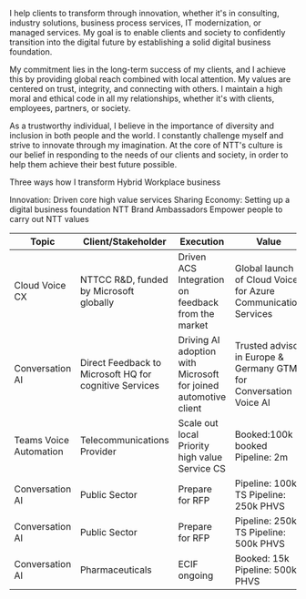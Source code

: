 I help clients to transform through innovation, whether it's in consulting, industry solutions, business process services, IT modernization, or managed services. My goal is to enable clients and society to confidently transition into the digital future by establishing a solid digital business foundation.

My commitment lies in the long-term success of my clients, and I achieve this by providing global reach combined with local attention. My values are centered on trust, integrity, and connecting with others. I maintain a high moral and ethical code in all my relationships, whether it's with clients, employees, partners, or society.

As a trustworthy individual, I believe in the importance of diversity and inclusion in both people and the world. I constantly challenge myself and strive to innovate through my imagination. At the core of NTT's culture is our belief in responding to the needs of our clients and society, in order to help them achieve their best future possible.


Three ways how I transform Hybrid Workplace business

Innovation: Driven core high value services
Sharing Economy: Setting up a digital business foundation
NTT Brand Ambassadors Empower people to carry out NTT values


| Topic               | Client/Stakeholder                                  | Execution                                                   | Value                    |
|---------------------|-----------------------------------------------------|-------------------------------------------------------------|--------------------------|
| Cloud Voice CX      | NTTCC R&D, funded by Microsoft globally             | Driven ACS Integration on feedback from the market           | Global launch of Cloud Voice for Azure Communication Services |
| Conversation AI     | Direct Feedback to Microsoft HQ for cognitive Services | Driving AI adoption with Microsoft for joined automotive client | Trusted advisor in Europe & Germany GTM for Conversation Voice AI |
| Teams Voice Automation | Telecommunications Provider                        | Scale out local Priority high value Service CS               | Booked:100k booked Pipeline: 2m     |
| Conversation AI     | Public Sector                                       | Prepare for RFP                                             | Pipeline: 100k TS Pipeline: 250k PHVS |
| Conversation AI     | Public Sector                                       | Prepare for RFP                                             | Pipeline: 250k TS Pipeline: 500k PHVS |
| Conversation AI     | Pharmaceuticals                                     | ECIF ongoing                                                | Booked: 15k Pipeline: 500k PHVS |


